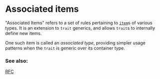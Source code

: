 # Associated items

"Associated Items" refers to a set of rules pertaining to [`item`][items]s of various types. It is an extension to `trait` generics, and allows `trait`s to internally define new items.

One such item is called an *associated type*, providing simpler usage patterns when the `trait` is generic over its container type.

### See also:

[RFC][RFC]

[items]: https://doc.rust-lang.org/reference/items.html
[RFC]: https://github.com/rust-lang/rfcs/blob/master/text/0195-associated-items.md
